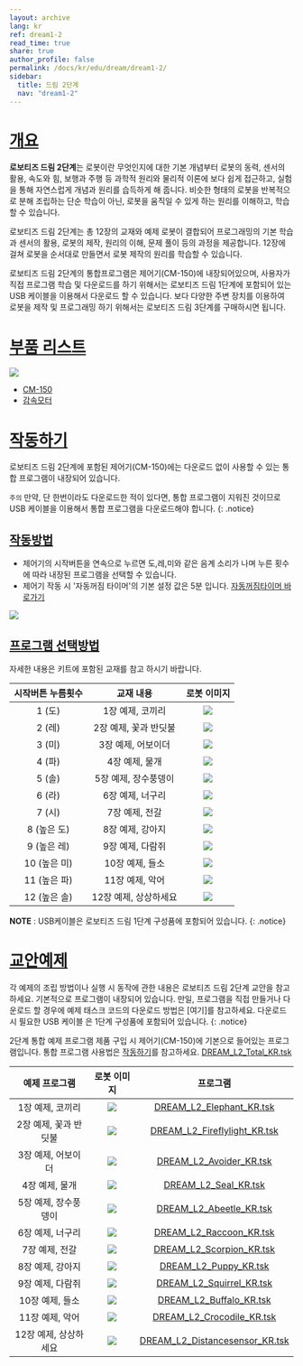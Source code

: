 ```yaml
---
layout: archive
lang: kr
ref: dream1-2
read_time: true
share: true
author_profile: false
permalink: /docs/kr/edu/dream/dream1-2/
sidebar:
  title: 드림 2단계
  nav: "dream1-2"
---
```


# [개요](#개요)

**로보티즈 드림 2단계**는 로봇이란 무엇인지에 대한 기본 개념부터 로봇의 동력, 센서의 활용, 속도와 힘, 보행과 주행 등 과학적 원리와 물리적 이론에 보다 쉽게 접근하고, 실험을 통해 자연스럽게 개념과 원리를 습득하게 해 줍니다.
비슷한 형태의 로봇을 반복적으로 분해 조립하는 단순 학습이 아닌, 로봇을 움직일 수 있게 하는 원리를 이해하고, 학습할 수 있습니다.

로보티즈 드림 2단계는 총 12장의 교재와 예제 로봇이 결합되어 프로그래밍의 기본 학습과 센서의 활용, 로봇의 제작, 원리의 이해, 문제 풀이 등의 과정을 제공합니다.  12장에 걸쳐 로봇을 순서대로 만들면서 로봇 제작의 원리를 학습할 수 있습니다.

로보티즈 드림 2단계의 통합프로그램은 제어기(CM-150)에 내장되어있으며, 사용자가 직접 프로그램 학습 및 다운로드를 하기 위해서는 로보티즈 드림 1단계에 포함되어 있는 USB 케이블을 이용해서 다운로드 할 수 있습니다.
보다 다양한 주변 장치를 이용하여 로봇을 제작 및 프로그래밍 하기 위해서는 로보티즈 드림 3단계를 구매하시면 됩니다.


# [부품 리스트](#부품-리스트)

![](/assets/images/edu/dream/dream1-2_partlist.jpg)

- [CM-150]
- [감속모터]

# [작동하기](#작동하기)

로보티즈 드림 2단계에 포함된 제어기(CM-150)에는 다운로드 없이 사용할 수 있는 통합 프로그램이 내장되어 있습니다.

`주의` 만약, 단 한번이라도 다운로드한 적이 있다면, 통합 프로그램이 지워진 것이므로 USB 케이블을 이용해서 통합 프로그램을 다운로드해야 합니다.
{: .notice}

## [작동방법](#작동방법)

+ 제어기의 시작버튼을 연속으로 누르면 도,레,미와 같은 음계 소리가 나며 누른 횟수에 따라 내장된 프로그램을 선택할 수 있습니다.
+ 제어기 작동 시 '자동꺼짐 타이머'의 기본 설정 값은 5분 입니다. [자동꺼짐타이머 바로가기]

![](/assets/images/edu/dream/dream1-2_start.jpg)

## [프로그램 선택방법](#프로그램-선택방법)

자세한 내용은 키트에 포함된 교재를 참고 하시기 바랍니다.

| 시작버튼 누름횟수 |       교재 내용       |                       로봇 이미지                       |
|:-----------------:|:---------------------:|:-------------------------------------------------------:|
|      1 (도)       |   1장 예제, 코끼리    |   ![](/assets/images/edu/dream/dream1-2_elephant.jpg)   |
|      2 (레)       | 2장 예제, 꽃과 반딧불 | ![](/assets/images/edu/dream/dream1-2_fireflylight.jpg) |
|      3 (미)       |  3장 예제, 어보이더   |   ![](/assets/images/edu/dream/dream1-2_avoider.jpg)    |
|      4 (파)       |    4장 예제, 물개     |     ![](/assets/images/edu/dream/dream1-2_seal.jpg)     |
|      5 (솔)       | 5장 예제, 장수풍뎅이  |   ![](/assets/images/edu/dream/dream1-2_abeetle.jpg)    |
|      6 (라)       |   6장 예제, 너구리    |    ![](/assets/images/edu/dream/dream1-2_racoon.jpg)    |
|      7 (시)       |    7장 예제, 전갈     |   ![](/assets/images/edu/dream/dream1-2_scorpion.jpg)   |
|    8 (높은 도)    |   8장 예제, 강아지    |    ![](/assets/images/edu/dream/dream1-2_puppy.jpg)     |
|    9 (높은 레)    |   9장 예제, 다람쥐    |   ![](/assets/images/edu/dream/dream1-2_squirrel.jpg)   |
|   10 (높은 미)    |    10장 예제, 들소    |   ![](/assets/images/edu/dream/dream1-2_buffalo.jpg)    |
|   11 (높은 파)    |    11장 예제, 악어    |  ![](/assets/images/edu/dream/dream1-2_crocodile.jpg)   |
|   12 (높은 솔)    | 12장 예제, 상상하세요 |   ![](/assets/images/edu/dream/dream1-2_imagine.jpg)    |

**NOTE** : USB케이블은 로보티즈 드림 1단계 구성품에 포함되어 있습니다.
{: .notice}

# [교안예제](#교안예제)

각 예제의 조립 방법이나 실행 시 동작에 관한 내용은 로보티즈 드림 2단계 교안을 참고하세요. 기본적으로 프로그램이 내장되어 있습니다. 만일, 프로그램을 직접 만들거나 다운로드 할 경우에 예제 태스크 코드의 다운로드 방법은 [여기]를 참고하세요. 다운로드시 필요한 USB 케이블 은 1단계 구성품에 포함되어 있습니다.
{: .notice}

2단계 통합 예제 프로그램
제품 구입 시 제어기(CM-150)에 기본으로 들어있는 프로그램입니다.
통합 프로그램 사용법은 [작동하기]를 참고하세요.
[DREAM_L2_Total_KR.tsk]

|     예제 프로그램     |                 로봇 이미지                       |             프로그램             |
|:------------------:|:-----------------------------------------------:|:------------------------------:|
|   1장 예제, 코끼리    |   ![](/assets/images/edu/dream/dream1-2_elephant.jpg)   |    [DREAM_L2_Elephant_KR.tsk]    |
| 2장 예제, 꽃과 반딧불 | ![](/assets/images/edu/dream/dream1-2_fireflylight.jpg) |  [DREAM_L2_Fireflylight_KR.tsk]  |
|  3장 예제, 어보이더   |   ![](/assets/images/edu/dream/dream1-2_avoider.jpg)    |    [DREAM_L2_Avoider_KR.tsk]     |
|    4장 예제, 물개     |     ![](/assets/images/edu/dream/dream1-2_seal.jpg)     |      [DREAM_L2_Seal_KR.tsk]      |
| 5장 예제, 장수풍뎅이  |   ![](/assets/images/edu/dream/dream1-2_abeetle.jpg)    |    [DREAM_L2_Abeetle_KR.tsk]     |
|   6장 예제, 너구리    |    ![](/assets/images/edu/dream/dream1-2_racoon.jpg)    |    [DREAM_L2_Raccoon_KR.tsk]     |
|    7장 예제, 전갈     |   ![](/assets/images/edu/dream/dream1-2_scorpion.jpg)   |    [DREAM_L2_Scorpion_KR.tsk]    |
|   8장 예제, 강아지    |    ![](/assets/images/edu/dream/dream1-2_puppy.jpg)     |     [DREAM_L2_Puppy_KR.tsk]      |
|   9장 예제, 다람쥐    |   ![](/assets/images/edu/dream/dream1-2_squirrel.jpg)   |    [DREAM_L2_Squirrel_KR.tsk]    |
|    10장 예제, 들소    |   ![](/assets/images/edu/dream/dream1-2_buffalo.jpg)    |    [DREAM_L2_Buffalo_KR.tsk]     |
|    11장 예제, 악어    |  ![](/assets/images/edu/dream/dream1-2_crocodile.jpg)   |   [DREAM_L2_Crocodile_KR.tsk]    |
| 12장 예제, 상상하세요 |   ![](/assets/images/edu/dream/dream1-2_imagine.jpg)    | [DREAM_L2_Distancesensor_KR.tsk] |


[자동꺼짐타이머 바로가기]: /docs/kr/software/rplus1/task/programming_02/#자동꺼짐-타이머
[작동하기]: #작동하기
[CM-150]: /docs/kr/parts/controller/cm-150/
[감속모터]: /docs/kr/parts/motor/gm-10a/
[DREAM_L2_Total_KR.tsk]: http://support.robotis.com/ko/baggage_files/dream/dream_l2_total_kr.tsk
[DREAM_L2_Elephant_KR.tsk]: http://support.robotis.com/ko/baggage_files/dream/dream_l2_elephant_kr.tsk
[DREAM_L2_Fireflylight_KR.tsk]: http://support.robotis.com/ko/baggage_files/dream/dream_l2_fireflylight_kr.tsk
[DREAM_L2_Avoider_KR.tsk]: http://support.robotis.com/ko/baggage_files/dream/dream_l2_avoider_kr.tsk
[DREAM_L2_Seal_KR.tsk]: http://support.robotis.com/ko/baggage_files/dream/dream_l2_seal_kr.tsk
[DREAM_L2_Abeetle_KR.tsk]: http://support.robotis.com/ko/baggage_files/dream/dream_l2_abeetle_kr.tsk
[DREAM_L2_Raccoon_KR.tsk]: http://support.robotis.com/ko/baggage_files/dream/dream_l2_raccoon_kr.tsk
[DREAM_L2_Scorpion_KR.tsk]: http://support.robotis.com/ko/baggage_files/dream/dream_l2_scorpion_kr.tsk
[DREAM_L2_Puppy_KR.tsk]: http://support.robotis.com/ko/baggage_files/dream/dream_l2_puppy_kr.tsk
[DREAM_L2_Squirrel_KR.tsk]: http://support.robotis.com/ko/baggage_files/dream/dream_l2_squirrel_kr.tsk
[DREAM_L2_Buffalo_KR.tsk]: http://support.robotis.com/ko/baggage_files/dream/dream_l2_buffalo_kr.tsk
[DREAM_L2_Crocodile_KR.tsk]: http://support.robotis.com/ko/baggage_files/dream/dream_l2_crocodile_kr.tsk
[DREAM_L2_Distancesensor_KR.tsk]: http://support.robotis.com/ko/baggage_files/dream/dream_l2_distancesensor_kr.tsk
